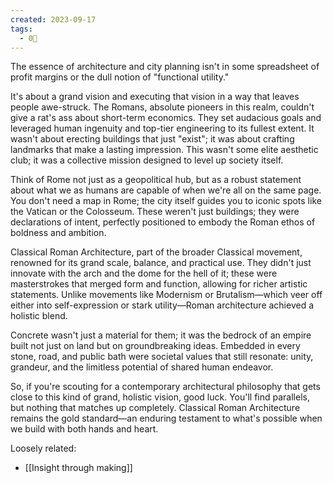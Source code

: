 ```yaml
---
created: 2023-09-17
tags:
  - 0🌲
---
```

The essence of architecture and city planning isn't in some spreadsheet of profit margins or the dull notion of "functional utility." 

It's about a grand vision and executing that vision in a way that leaves people awe-struck. The Romans, absolute pioneers in this realm, couldn't give a rat's ass about short-term economics. They set audacious goals and leveraged human ingenuity and top-tier engineering to its fullest extent. It wasn't about erecting buildings that just "exist"; it was about crafting landmarks that make a lasting impression. This wasn't some elite aesthetic club; it was a collective mission designed to level up society itself.

Think of Rome not just as a geopolitical hub, but as a robust statement about what we as humans are capable of when we're all on the same page. You don't need a map in Rome; the city itself guides you to iconic spots like the Vatican or the Colosseum. These weren't just buildings; they were declarations of intent, perfectly positioned to embody the Roman ethos of boldness and ambition.

Classical Roman Architecture, part of the broader Classical movement, renowned for its grand scale, balance, and practical use. They didn't just innovate with the arch and the dome for the hell of it; these were masterstrokes that merged form and function, allowing for richer artistic statements. Unlike movements like Modernism or Brutalism—which veer off either into self-expression or stark utility—Roman architecture achieved a holistic blend.

Concrete wasn't just a material for them; it was the bedrock of an empire built not just on land but on groundbreaking ideas. Embedded in every stone, road, and public bath were societal values that still resonate: unity, grandeur, and the limitless potential of shared human endeavor.

So, if you're scouting for a contemporary architectural philosophy that gets close to this kind of grand, holistic vision, good luck. You'll find parallels, but nothing that matches up completely. Classical Roman Architecture remains the gold standard—an enduring testament to what's possible when we build with both hands and heart.


Loosely related: 
- [[Insight through making]]